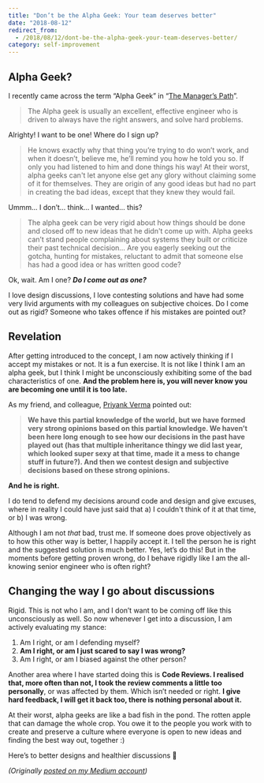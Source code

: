 ```yaml
---
title: "Don’t be the Alpha Geek: Your team deserves better"
date: "2018-08-12"
redirect_from:
  - /2018/08/12/dont-be-the-alpha-geek-your-team-deserves-better/
category: self-improvement
---
```


## Alpha Geek?

I recently came across the term “Alpha Geek” in “[The Manager’s Path](https://www.goodreads.com/book/show/33369254-the-manager-s-path)”.

> The Alpha geek is usually an excellent, effective engineer who is driven to always have the right answers, and solve hard problems.

Alrighty! I want to be one! Where do I sign up?

> He knows exactly why that thing you’re trying to do won’t work, and when it doesn’t, believe me, he’ll remind you how he told you so. If only you had listened to him and done things his way! At their worst, alpha geeks can't let anyone else get any glory without claiming some of it for themselves. They are origin of any good ideas but had no part in creating the bad ideas, except that they knew they would fail.

Ummm… I don’t… think… I wanted… this?

> The alpha geek can be very rigid about how things should be done and closed off to new ideas that he didn't come up with. Alpha geeks can’t stand people complaining about systems they built or criticize their past technical decision… Are you eagerly seeking out the gotcha, hunting for mistakes, reluctant to admit that someone else has had a good idea or has written good code?

Ok, wait. Am I one? **_Do I come out as one?_**

I love design discussions, I love contesting solutions and have had some very livid arguments with my colleagues on subjective choices. Do I come out as rigid? Someone who takes offence if his mistakes are pointed out?

## Revelation

After getting introduced to the concept, I am now actively thinking if I accept my mistakes or not. It is a fun exercise. It is not like I think I am an alpha geek, but I think I might be unconsciously exhibiting some of the bad characteristics of one. **And the problem here is, you will never know you are becoming one until it is too late.**

As my friend, and colleague, [Priyank Verma](https://priyankvex.wordpress.com/) pointed out:

> **We have this partial knowledge of the world, but we have formed very strong opinions based on this partial knowledge. We haven’t been here long enough to see how our decisions in the past have played out (has that multiple inheritance thingy we did last year, which looked super sexy at that time, made it a mess to change stuff in future?). And then we contest design and subjective decisions based on these strong opinions.**

**And he is right.**

I do tend to defend my decisions around code and design and give excuses, where in reality I could have just said that a) I couldn't think of it at that time, or b) I was wrong.

Although I am not _that_ bad, trust me. If someone does prove objectively as to how this other way is better, I happily accept it. I tell the person he is right and the suggested solution is much better. Yes, let’s do this! But in the moments before getting proven wrong, do I behave rigidly like I am the all-knowing senior engineer who is often right?

## Changing the way I go about discussions

Rigid. This is not who I am, and I don’t want to be coming off like this unconsciously as well. So now whenever I get into a discussion, I am actively evaluating my stance:

1. Am I right, or am I defending myself?
2. **Am I right, or am I just scared to say I was wrong?**
3. Am I right, or am I biased against the other person?

Another area where I have started doing this is **Code Reviews. I realised that, more often than not, I took the review comments a little too personally**, or was affected by them. Which isn’t needed or right. **I give hard feedback, I will get it back too, there is nothing personal about it.**

At their worst, alpha geeks are like a bad fish in the pond. The rotten apple that can damage the whole crop. You owe it to the people you work with to create and preserve a culture where everyone is open to new ideas and finding the best way out, together :)

Here’s to better designs and healthier discussions 🍻

_(Originally [posted on my Medium account](https://hackernoon.com/dont-be-the-alpha-geek-your-team-deserves-better-28f97630e89e))_
